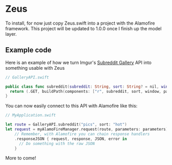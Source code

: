 # Zeus

To install, for now just copy Zeus.swift into a project with the Alamofire framework.
This project will be updated to 1.0.0 once I finish up the model layer.

## Example code

Here is an example of how we turn Imgur's [Subreddit Gallery](http://api.imgur.com/endpoints/gallery#subreddit) API into something usable with Zeus
```Swift
// GalleryAPI.swift

public class func subreddit(subreddit: String, sort: String? = nil, window: String? = nil, page: Int? = nil) -> Zeus.Route {
  return (.GET, buildPath(components: ["r", subreddit, sort, window, page]))
}
```

You can now easily connect to this API with Alamofire like this:
```Swift
// MyApplication.swift

let route = GalleryAPI.subreddit("pics", sort: "hot")
let request = myAlamoFireManager.request(route, parameters: parameters)
    // Remember, with Alamofire you can chain response handlers
    .responseJSON { request, response, JSON, error in
      // Do something with the raw JSON
    }
```

More to come!
